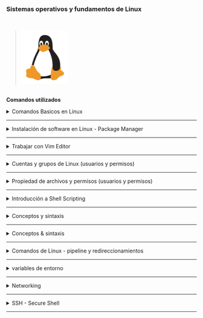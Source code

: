 ###  Sistemas operativos y fundamentos de Linux ###
<br />

>![linux](linux.png)

##

**Comandos utilizados**

<details>
<summary>Comandos Basicos en Linux </summary>
<br />

Operaciones generales:
- `clear` = Limpia la terminal

Operaciones de directorio:
- `pwd` = Mostrar el directorio actual. Ejemplo :
Output: `/home/$USER`
- `ls` = Listar carpetas y archivos. Ejemplo
 Output: `Desktop  Downloads  Pictures  Documents`
- `cd [dirname]` = Cambie de directorio a `[dir]`
- `mkdir [dirname]` = Hacer o Crear directorio [dirname]
- `cd ..` = Ir al directorio.
Operaciones de archivo:

- `touch [filename]` = Crear filename]
- `rm [filename]` = Eliminar [filename]
- `rm -r [dirname]` = Eleminar un directorio no vacío y todos los archivos en él
- `rm -d [dirname]` or `rmdir [dirname]` = Eliminar un directorio vacío

Navegación en el sistema de archivos:
- `cd usr/local/bin` = Navegar por múltiples dirs (ruta relativa - relativa al directorio actual). Mover al directorio `bin`
- `cd ../..` = Sube 2 jerarquías, así que ve al directorio `usr`
- `cd /usr` = Alternativa para ir a `usr` directamente (ruta absoluta)
- `cd [absolute path]` = Mover a cualquier lugar proporcionando la ruta completa
- `cd /home/nana` = Ir a mi directorio personal (ruta absoluta)
- `cd ~` = Acceso directo alternativo para ir al directorio de inicio
- `ls /etc/network` = Lista de carpetas y archivos del directorio `red`

Más operaciones de archivos y directorios
- `mv [filename] [new_filename]` = Cambiar el nombre del archivo a un nuevo nombre
- `cp -r [dirname] [new_dirname]` = Copiar dirname a new_dirname recursivamente significado incluyendo los archivos
- `cp [filename] [new_filename]` = Copiar nombre de archivo a new_filename

Algunos comandos más útiles 
- `ls -R [dirname]` = Mostrar dirs y archivos, sino también sub dirs y archivos
- `history` = Da una lista de todos los comandos pasados escritos en la sesión de terminal actual
- `history 20` = Mostrar lista de los últimos 20 comandos
- `CTRL + r` = historial de búsqueda

- `CTRL + c` = Orden stop current
- `CTRL + SHIFT + v` = Pegar texto copiado en el terminal
- `ls -a` = Ver archivos ocultos también
- `cat [filename]` = Mostrar el contenido del archivo
- `cat .bash_history` = Mostrar el contenido del archivo
- `cat Documents/java-app/Readme.md` = Mostrar el contenido del archivo

Mostrar información del sistema operativo
- `uname -a` = Mostrar sistema y núcleo
- `cat /etc/os-release` =  Mostrar información del OS 
- `lscpu` = Mostrar información de hardware, p. ej., la CPU que tiene, etc.
- `lsmem` = Mostrar información de memoria


Ejecutar comandos como superusuario
- `sudo [some command]` = Permite a los usuarios regulares ejecutar programas con los privilegios de seguridad del superusuario o root
- `su - admin` = Cambiar de usuario  a admin
</details>


******

<details>
<summary>Instalación de software en Linux - Package Manager </summary>
<br />

Administrador de paquetes de APT:
- `sudo apt search [package_name]` = Buscar un paquete dado
- `sudo apt install [package_name]` = Instalar un paquete dado
- `sudo apt install [package_name] [package_name2]` = Instalar varios paquetes con un comando
- `sudo apt remove [package_name]` = Quitar el paquete instalado
- `sudo apt update` = Actualiza el índice de paquetes. Muestra los últimos cambios desde los repositorios APT


Administrador de paquetes de APT-GET:
- `sudo apt-get install [package_name]` = Instalar paquete con el gestor de paquetes apt-get

Administrador de paquetes de SNAP
- `sudo snap install [package_name]` = Instalar un paquete dado


</details>

******

<details>
<summary> Trabajar con Vim Editor</summary>
<br />

Instalar Vim, si no está disponible:
- `sudo apt install vim` 

Hay 2 modos de:
- Modo de comando: modo predeterminado, todo se interpreta como un comando
- Modo de inserción: Permite introducir texto

Comandos de Vim:
- `vim [filename]` = Abrir archivo con Vim
- `Press i key` = Cambiar al modo de inserción
- `Press esc key` = Cambiar al modo de comando
- `Type :wq` = Escribir archivo en disco y salir de Vim
- `Type :q!` = Salir de Vim sin guardar los cambios
- `Type dd` = Borrar toda la línea
- `Type d10` = Eliminar las siguientes 10 líneas
- `Type u` = Deshacer
- `Type A` = Saltar al final de la línea y cambiar al modo de inserción
- `Type 0` = Saltar al inicio de la línea
- `Type $` = Saltar al final de la línea
- `Type 12G` = Ir a la línea 12
- `Type 16G` = Ir a la línea 16
- `Type /pattern` = Búsqueda de patrón, p.ej. `/nginx`
    - `Type n` = Saltar al próximo partido
    - `Type N` = Buscar en dirección opuesta
- `Type :%s/old/new` = Reemplazar 'viejo' con 'nuevo' en todo el archivo

</details>

******


<details>
<summary> Cuentas y grupos de Linux (usuarios y permisos)</summary>
 <br />

**Ubicaciones de los archivos de control de acceso:**
- /etc/passwd
- /etc/shadow
- /etc/group
<!-- -->
- `sudo adduser [username]` = Crear un nuevo usuario
- `sudo passwd [username]` = Cambiar la contraseña de un usuario
- `su - [username]` = Iniciar sesión como nombre de usuario ('su' = abreviatura de usuario sustituto o conmutador)
- `su -` = iniciar sesión como root

<!-- -->
- `sudo groupadd [groupname]` = Crear nuevo grupo (Sistema asigna el siguiente GID disponible)
- `sudo adduser [username]` = Cambiar al modo de inserción

**Nota 2 diferentes comandos de usuario/grupo:**<br />
`adduser`, `addgroup`, `deluser`,  `delgroup` = Comandos interactivos, más fáciles de usar<br />
`useradd`, `groupadd`,  `userdel`,  `groupdel` = Utilidades de bajo nivel, más información necesita proporcionada por usted mismo

- `sudo usermod [OPTIONS] [username]` = Modificar una cuenta de usuario
- `sudo usermod -g devops $USER` = Asignar `devops` como el grupo principal para el usuario `$USER`
- `sudo delgroup $USER` = Elimina el grupo  `$USER`
- `groups` = Mostrar grupos a los que pertenece el usuario actual registrado
- `groups [username]` = Mostrar grupos del nombre de usuario dado
- `sudo useradd -G devops $USER` = Crear usuario `$USER` y añadir `$USER` al grupo 'devops' (-G = grupo secundario, no primario)
- `sudo gpasswd -d $USER devops` =Elimina usuario `$USER` del grupo 'devops'


</details>

******

<details>
<summary>Propiedad de archivos y permisos (usuarios y permisos) </summary>
 <br />

- `ls -l` = Imprimir archivos en un formato de listado largo, puede ver la propiedad y los permisos del archivo.

**Ownership:**
- `sudo chown [username]:[groupname] [filename]` = cambiar la propiedad
- `sudo chown tom:admin test.txt` = Cambiar la propiedad del archivo 'test.txt' a 'tom' y grupo 'admin'
- `sudo chown admin test.txt` = Cambiar la propiedad del usuario 'test.txt' 'admin
- `sudo chgrp devops test.txt` = Hacer el propietario del grupo 'devops' del archivo test.txt

**Posibles permisos de archivo (simbólico):**
- r = Leer
- w = Escribir
- x = Ejecutar
- '-' = Sin autorización

**Cambiar permisos de archivo para diferentes propietarios**

Los permisos de archivo se pueden cambiar para:
- u = propietario
- g = Grupo
- o = Otros (todos los demás usuarios)

Menos (-) elimina el permiso
- `sudo chmod -x api` = Toma el permiso 'ejecutar' para la carpeta 'api' de todos los propietarios
- `sudo chmod g-w config.yaml` = Quita el permiso de 'escritura' para el archivo 'config.yaml' del grupo 

Más (+) añade permiso
- `sudo chmod g+x config.yaml` = Agregar permiso 'ejecutar' para el archivo 'config.yaml' al grupo 
- `sudo chmod u+x script.sh` = Añadir 'ejecutar' permiso para el archivo 'script.sh' al usuario 
- `sudo chmod o+x script.sh` = Añadir 'ejecutar' permiso para el archivo 'script.sh' a otro 

Cambiar varios permisos para un propietario
- `sudo chmod g=rwx config.yaml` = Asignar permisos 'read write execute' al grupo
- `sudo chmod g=r-- config.yaml` = Asignar solo permiso de 'lectura' al grupo

Cambiar permisos con valores numéricos

Establecer permisos para todos los propietarios con 3 dígitos, 1 dígito para cada propietario_ [Modo Absoluto vs Simbólico](https://docs.oracle.com/cd/E19455-01/805-7229/6j6q8svd8/)

- 0 = Sin permiso
- 1 = Ejecutar
- 2 = Escribir
- 3 = Ejecutar + Escribir
- 4 = Leer
- 5 = Lectura + Ejecución
- 6 = Lectura + Escritura
- 7 = Lectura + Escritura + Ejecución
<!-- -->
- `sudo chmod 777 script.sh` = rwx (Leer, Escribir y Ejecutar) permiso para todos para el archivo 'script.sh'
- `sudo chmod 740 script.sh` = Dar al usuario todos los permisos (7), dar permiso de solo lectura de grupo (4), dar otro no permiso (0)


</details>

******

<details>
<summary>Introducción a Shell Scripting</summary>
 <br />

Cree y abra el archivo setup.sh en el editor vim: <br />
`vim setup.sh`

En el archivo setup.sh:
```sh
#!/bin/bash

echo "Configurar y configurar el servicio"

# save file with 
ESC :wq 

# hacer ejecutable el archivo
chmod u+x setup.sh

# script de ejecución
./setup.sh 
bash setup.sh
```

</details>

******

<details>
<summary> Conceptos y sintaxis </summary>
 <br />

**Variables:**
```sh
#!/bin/bash

echo "Configuración y configuración del servidor"

file_name=config.yaml
config_files=$(ls config)

echo "usando Archivo $file_name para configurar algo"
echo "aquí están todos los archivos de configuración: $config_files"
```

**condiciones:**
```sh
#!/bin/bash

echo "Configuración y configuración del servidor"

file_name=config.yaml
config_dir=$1

if [ -d "$config_dir" ]
then
 echo "lectura del contenido del directorio de configuración"
 config_files=$(ls "$config_dir")
else 
 echo "config dir no encontrado. Crear uno"
 mkdir "$config_dir"
 touch "$config_dir/config.sh"
fi


# ejemplo condicional para comprobar el archivo
# if [ -f "config.yaml" ]

# ejemplo condicional para verificar números
# num_files=xx
# if [ "$num_files" -eq 10 ]

# ejemplo condicional para comprobar cadenas
user_group=$2
if [ "$user_group" == "nana" ]
then 
 echo "configurar el servidor"
elif [ "$user_group" == "admin" ]
then
	echo "administer the server" 
else
 echo "No hay permiso para configurar el servidor. grupo de usuarios incorrecto"
fi

echo "usando Archivo $file_name para configurar algo"
echo "aquí están todos los archivos de configuración: $config_files"
```

**User input:**
```sh
#!/bin/bash

echo "Lectura de la entrada del usuario"

read -p "Por favor introduzca su contraseña: " user_pwd
echo "gracias por tu contraseña $user_pwd"
```

**Parámetros del script:**
```sh
#!/bin/bash

echo "todos los parámetros:: $*"
echo "número de parámetros: $#"

echo "usuario $1"
echo "grupo $2"
```


**Ejecución con parámetros de script:**

`./example.sh name lastname # 2 params`

`./example.sh "name lastname" # 1 param`

`bash example name lastname`

**bucles:**
```sh
#!/bin/bash

echo "todos los parámetros: $*"
echo "número de parámetros: $#"

for param in $*
 do 
  if [ -d "$param" ] 
  then
   echo "ejecutar scripts en la carpeta de configuración"
   ls -l "$param"
  fi 

  echo $param
 done

sum = 0
while true
 do 
	read -p "enter a score" score

  if [ "$score" == "q" ]
  then
   break
  fi

  sum=$(($sum+$score))
  echo "total score: $sum"
 done
```

</details>

******


<details>
<summary> Conceptos & sintaxis </summary>
 <br />

**Functions:**
```sh
#!/bin/bash

echo "todos los parámetros: $*"
echo "número de parámetros: $#"

for param in $*
 do 
  if [ -d "$param" ] 
  then
   echo "ejecutar scripts en la carpeta de configuración"
   ls -l "$param"
  fi 

  echo $param
 done

# Función de declaración
function sum {
  sum = 0
	while true
	 do 
		read -p "intruduce un puntaje:" score
	
	  if [ "$score" == "q" ]
	  then
	   break
	  fi
	
	  sum=$(($sum+$score))
	  echo "total puntaje: $sum"
	 done
}

# Invocar función
sum

function create_file() {
	file_name=$1
  is_shell_script=$2
  touch $file_name
  echo "archivo $file_name creado" 

  if [ "$is_shell_script" = true ]
  then
		chmod u+x $file_name
		echo "añadido permiso de ejecución"
	fi
}
# Invocar con parámetros diff
create_file test.txt
create_file myfile.yaml
create_file myscript.sh

# Función con valor de retorno
function sum() {
	total=$(($1+$2))
  return $total
}

sum 2 10
result=$?

echo "suma de 2 y 10 es $result"
```

</details>

******

<details>
<summary> Comandos de Linux - pipeline y redireccionamientos</summary>
<br />

**Pipe & Less:**

Pipe comando:
- `|` = Comando de tubería = Canaliza la salida del comando anterior como una entrada al siguiente comando

Less comando:
- `less [filename]` = Muestra el contenido de un archivo o una salida de comando, una página a la vez. Y permite navegar hacia adelante y hacia atrás a través del archivo


Diferentes ejemplos de tuberías/casos de uso:
- `cat /var/log/syslog | less` = Canaliza la salida del archivo 'syslog' a menos programa.
- `ls /usr/bin | less` = Canaliza la salida de `ls` comando 
- `history | less` = Canaliza la salida del comando history a menos programa.

**Pipe & Grep:**

Grep comando:
- `grep [pattern]` = Busca un patrón particular de caracteres y muestra todas las líneas que contienen ese patrón

Más ejemplos de tuberías/casos de uso:
- `history | grep sudo` = Busque cualquier comando de comandos de historia, que tienen 'sudo' palabra en ella
- `history | grep "sudo chmod"` = Busque cualquier comando de comandos de historia, que tienen 'sudo chmod' frase en ella
- `history | grep sudo | less` =  La salida de historial pasará la salida a grep y el filtro para 'sudo' y esta salida será nuevamente canalizada o pasada a menos programa
- `ls /usr/bin/ | grep java` = Filtro ls de salida para java
- `cat Documents/java-app/config.yaml | grep ports` = Ver todas las apariciones de 'ports' en el archivo config.yaml
**Redirecciones en Linux:**
- `>` = Redirect Operator = Toma la salida del comando anterior y la envía a un archivo que usted da.

Diferentes ejemplos de redirecciones/casos de uso:
- `history | grep sudo > sudo-commands.txt` = Redirigir la salida a un archivo 'sudo-commands.txt'
- `cat sudo-commands.txt > sudo-rm-commands.txt` = Redirigir la salida del archivo 'sudo-commands.txt' al archivo 'sudo-rm-commands.txt'

- `history | grep rm > sudo-rm-commands.txt` = Redirigir la salida de comandos de historial filtrado al archivo existente 'sudo-rm-commands.txt'. Nota: El contenido del archivo será _overwritten_
- `history | grep rm >> sudo-rm-commands.txt` = Redirigir la salida de comandos de historial filtrado al archivo existente 'sudo-rm-commands.txt'. Nota: El contenido del archivo será _appended_

</details>

******

<details>
<summary>variables de entorno</summary>
<br />

_Las variables almacenan información. Las variables de entorno están disponibles para todo el entorno. _
_Una variable de entorno consiste en _name=value_ pair. _

**Variables de entorno existentes:**
- `SHELL=/bin/bash`= shell por defecto, en este caso bash
- `HOME=/home/nana`= directorio personal del usuario actual
- `USER=nana` = usuario actualmente conectado


<!-- -->
- `printenv` = Enumerar todas las variables de entorno
- `printenv | less` = Listar todas las variables de entorno con menos programa
- `printenv [environment variable]` = Valor de visualización de la variable de entorno dada, p.ej. `printenv USER`
- `printenv | grep USER` = Filtrar variables de entorno, que tienen 'USER' en el nombre
<!-- -->
- `echo $USER` = Valor de impresión de la variable de entorno USER

**Cree sus propias variables de entorno:**
- `export DB_USERNAME=dbuser` = Establecer la variable de entorno 'DB_USERNAME' con el valor 'dbuser'
- `export DB_PASSWORD=secretpwdvalue` = Establecer la variable de entorno 'DB_PASSWORD' con el valor 'secretpwdvalue'
- `export DB_NAME=mydb` = Establecer la variable de entorno 'DB_NAME' con el valor 'mydb'
- `printenv | grep DB` = Filtrar variables de entorno para caracteres 'DB'
- `export DB_NAME=newdbname` = Establecer la variable de entorno 'DB_NAME' en un nuevo valor 'newdbname'

**Eliminar variables de entorno:**
- `unset DB_NAME` = Eliminar variable con el nombre 'DB_NAME'

**Variables de entorno persistentes:**

Variables de entorno persistentes con el archivo de configuración específico del shell:
_Las variables de entorno establecidas en la terminal solo están disponibles en la sesión de la terminal actual. _

Agregue variables de entorno al archivo '~/.bashrc' o al archivo 'rc' de su shell específico. Las variables establecidas en este archivo se cargan cada vez que se introduce un shell de inicio de sesión de bash.
- `export DB_USERNAME=dbuser`
- `export DB_PASSWORD=secretvl`
- `export DB_NAME=mydb`
En terminal de nuevo:
- `source ~/.bashcrc` = Cargar los nuevos env vars en la sesión de shell actual

Variables de entorno persistentes en todo el sistema:
- ~./bashrc =específicos del usuario
- /etc/environment = sistema, lo que significa que todos los usuarios tendrán acceso a las variables

**Variable de entorno PATH:**
- `PATH=/usr/local/sbin:/usr/local/bin:/usr/sbin:/usr/bin:/sbin:/bin` = Lista de directorios a archivos ejecutables, separados por ':'. Le dice al shell qué directorios a ssearch para el ejecutable en respuesta a nuestro comando ejecutado
- `PATH=$PATH:/home/nana` = Anexar la carpeta /home/$USER
al valor $PATH existente


</details>

******

<details>
<summary>Networking</summary>
<br />

Comandos de red útiles:
- `ip`= uno de los comandos básicos. Para configurar nuevos sistemas y asignar IPs a la solución de problemas de sistemas existentes. Puede mostrar información de direcciones, manipular el enrutamiento, además de mostrar varios dispositivos, interfaces y túneles de la red.
- `ifconfig`= para configurar y solucionar problemas de redes. Desde entonces ha sido reemplazado por el comando `ip` 
- `netstat`= herramienta para imprimir conexiones de red, tablas de enrutamiento, estadísticas de interfaz, conexiones de enmascaramiento y membresías multicast
- `ps aux` =
  - ps = muestra información sobre una selección de los procesos activos
  - a =  mostrar procesos para todos los usuarios
  - u = mostrar el usuario/propietario del proceso
  - x = también muestran procesos no conectados a un terminal
- `nslookup` = Buscar consultas relacionadas con DNS
- `ping` =  Para comprobar la conectividad entre dos nodos

</details>

******

<details>
<summary>SSH - Secure Shell</summary>
<br />

Connecting via SSH: `ssh username@SSHserver`
- `ssh root@129.82.11.93`= Conectar con el usuario root a la dirección del servidor IP
- `ssh-keygen -t rsa`= Crear par de claves SSH con algoritmo 'rsa'. El par de claves SSH se almacena en la ubicación predeterminada `~/. ssh`
- `ls .ssh/`= Mostrar el contenido de la carpeta . ssh, que tiene:
  - `id_rsa` = clave privada
  - `id_rsa.pub` = clave pública
- `ssh -i .ssh/id_rsa root@129.82.11.93` = Conéctese con el usuario root a la dirección de servidor 129.82.11.93 con la ubicación de archivo de clave privada especificada (.ssh/id_rsa = predeterminado, pero puede especificar una diferente como esta)

Dos archivos utilizados por SSH:
- `~/.ssh/known_hosts` = permite al cliente autenticar el servidor para comprobar que no se conecta a un imitador
- `~/.ssh/authorized_keys` = permite al servidor autenticar al usuario

</details>

******

